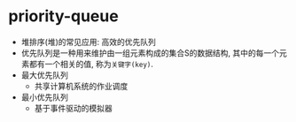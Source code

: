 # priority-queue

- 堆排序(堆)的常见应用: 高效的优先队列
- 优先队列是一种用来维护由一组元素构成的集合S的数据结构, 其中的每一个元素都有一个相关的值, 称为`关键字(key)`.
- 最大优先队列
  - 共享计算机系统的作业调度
- 最小优先队列
  - 基于事件驱动的模拟器

